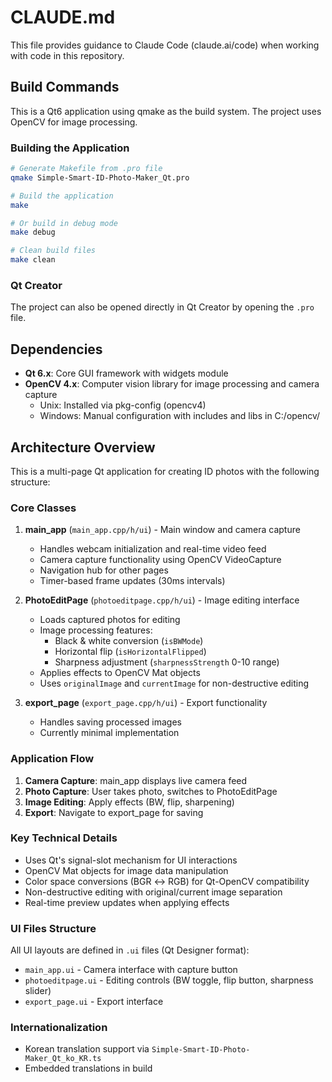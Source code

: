 # CLAUDE.md

This file provides guidance to Claude Code (claude.ai/code) when working with code in this repository.

## Build Commands

This is a Qt6 application using qmake as the build system. The project uses OpenCV for image processing.

### Building the Application
```bash
# Generate Makefile from .pro file
qmake Simple-Smart-ID-Photo-Maker_Qt.pro

# Build the application
make

# Or build in debug mode
make debug

# Clean build files
make clean
```

### Qt Creator
The project can also be opened directly in Qt Creator by opening the `.pro` file.

## Dependencies

- **Qt 6.x**: Core GUI framework with widgets module
- **OpenCV 4.x**: Computer vision library for image processing and camera capture
  - Unix: Installed via pkg-config (opencv4)
  - Windows: Manual configuration with includes and libs in C:/opencv/

## Architecture Overview

This is a multi-page Qt application for creating ID photos with the following structure:

### Core Classes

1. **main_app** (`main_app.cpp/h/ui`) - Main window and camera capture
   - Handles webcam initialization and real-time video feed
   - Camera capture functionality using OpenCV VideoCapture
   - Navigation hub for other pages
   - Timer-based frame updates (30ms intervals)

2. **PhotoEditPage** (`photoeditpage.cpp/h/ui`) - Image editing interface
   - Loads captured photos for editing
   - Image processing features:
     - Black & white conversion (`isBWMode`)
     - Horizontal flip (`isHorizontalFlipped`)
     - Sharpness adjustment (`sharpnessStrength` 0-10 range)
   - Applies effects to OpenCV Mat objects
   - Uses `originalImage` and `currentImage` for non-destructive editing

3. **export_page** (`export_page.cpp/h/ui`) - Export functionality
   - Handles saving processed images
   - Currently minimal implementation

### Application Flow

1. **Camera Capture**: main_app displays live camera feed
2. **Photo Capture**: User takes photo, switches to PhotoEditPage
3. **Image Editing**: Apply effects (BW, flip, sharpening)
4. **Export**: Navigate to export_page for saving

### Key Technical Details

- Uses Qt's signal-slot mechanism for UI interactions
- OpenCV Mat objects for image data manipulation
- Color space conversions (BGR ↔ RGB) for Qt-OpenCV compatibility
- Non-destructive editing with original/current image separation
- Real-time preview updates when applying effects

### UI Files Structure

All UI layouts are defined in `.ui` files (Qt Designer format):
- `main_app.ui` - Camera interface with capture button
- `photoeditpage.ui` - Editing controls (BW toggle, flip button, sharpness slider)
- `export_page.ui` - Export interface

### Internationalization

- Korean translation support via `Simple-Smart-ID-Photo-Maker_Qt_ko_KR.ts`
- Embedded translations in build